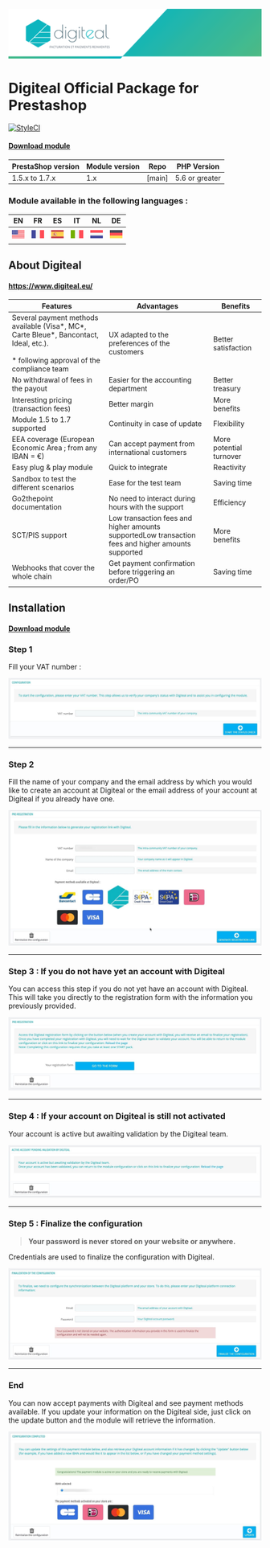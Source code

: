 <p align="center"><a href="https://www.digiteal.eu" target="_blank"><img src="https://raw.githubusercontent.com/Kixell-NicolasJardillier/art/main/digiteal/digiteal-doc-header-logo.png"></a></p>

# Digiteal Official Package for Prestashop

[![StyleCI](https://github.styleci.io/repos/373064684/shield?branch=main)](https://github.styleci.io/repos/373064684?branch=main)

#### [Download module](https://github.com/Kixell-NicolasJardillier/digiteal/raw/main/digiteal.zip)

| PrestaShop version | Module version |  Repo               |  PHP Version |
|--------------------|----------------|---------------------|--------------|
| 1.5.x to 1.7.x      | 1.x            |  [main]           |   5.6 or greater    |


### Module available in the following languages :

| EN | FR | ES | IT | NL | DE |
|----|----|----|----|----|----|
| <img width="25" src="https://raw.githubusercontent.com/Kixell-NicolasJardillier/art/1f49d492f716d64c79f49d0fd3160186f53fa6de/digiteal/en.svg"> | <img width="25" src="https://raw.githubusercontent.com/Kixell-NicolasJardillier/art/1f49d492f716d64c79f49d0fd3160186f53fa6de/digiteal/fr.svg"> | <img width="25" src="https://raw.githubusercontent.com/Kixell-NicolasJardillier/art/1f49d492f716d64c79f49d0fd3160186f53fa6de/digiteal/es.svg"> | <img width="25" src="https://raw.githubusercontent.com/Kixell-NicolasJardillier/art/1f49d492f716d64c79f49d0fd3160186f53fa6de/digiteal/it.svg"> | <img width="25" src="https://raw.githubusercontent.com/Kixell-NicolasJardillier/art/1f49d492f716d64c79f49d0fd3160186f53fa6de/digiteal/nl.svg"> | <img width="25" src="https://raw.githubusercontent.com/Kixell-NicolasJardillier/art/1f49d492f716d64c79f49d0fd3160186f53fa6de/digiteal/de.svg"> |

## About Digiteal

#### https://www.digiteal.eu/



| Features | Advantages |  Benefits |
|--------------------|----------------|---------------------|
| Several payment methods available (Visa*, MC*, Carte Bleue*, Bancontact, Ideal, etc.).<br /><br />* following approval of the compliance team| UX adapted to the preferences of the customers | Better satisfaction |
| No withdrawal of fees in the payout| Easier for the accounting department | Better treasury |
| Interesting pricing (transaction fees)| Better margin  | More benefits |
| Module 1.5 to 1.7 supported| Continuity in case of update  | Flexibility |
| EEA coverage (European Economic Area ; from any IBAN = €) | Can accept payment from international customers | More potential turnover |
| Easy plug & play module| Quick to integrate  | Reactivity |
| Sandbox to test the different scenarios | Ease for the test team | Saving time |
| Go2thepoint documentation | No need to interact during hours with the support | Efficiency |
| SCT/PIS support | Low transaction fees and higher amounts supportedLow transaction fees and higher amounts supported | More benefits |
| Webhooks that cover the whole chain | Get payment confirmation before triggering an order/PO | Saving time |


## Installation

#### [Download module](https://github.com/Kixell-NicolasJardillier/digiteal/raw/main/digiteal.zip)

### Step 1 
Fill your VAT number :

<img src="https://raw.githubusercontent.com/Kixell-NicolasJardillier/art/main/digiteal/step-1.jpg">

* * *

### Step 2

Fill the name of your company and the email address by which you would like to create an account at Digiteal or the email address of your account at Digiteal if you already have one.

<img src="https://raw.githubusercontent.com/Kixell-NicolasJardillier/art/main/digiteal/step-2.jpg">

* * *

### Step 3 : If you do not have yet an account with Digiteal

You can access this step if you do not yet have an account with Digiteal. This will take you directly to the registration form with the information you previously provided.

<img src="https://raw.githubusercontent.com/Kixell-NicolasJardillier/art/main/digiteal/step-3.jpg">

* * *

### Step 4 : If your account on Digiteal is still not activated
Your account is active but awaiting validation by the Digiteal team.

<img src="https://raw.githubusercontent.com/Kixell-NicolasJardillier/art/main/digiteal/step-5.jpg">

* * *

### Step 5 : Finalize the configuration
> **Your password is never stored on your website or anywhere.**

Credentials are used to finalize the configuration with Digiteal.

<img src="https://raw.githubusercontent.com/Kixell-NicolasJardillier/art/main/digiteal/step-6.jpg">

* * *

### End

You can now accept payments with Digiteal and see payment methods available. If you update your information on the Digiteal side, just click on the update button and the module will retrieve the information.

<img src="https://raw.githubusercontent.com/Kixell-NicolasJardillier/art/main/digiteal/step-7.jpg">
